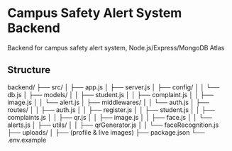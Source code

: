 # Campus Safety Alert System Backend
Backend for campus safety alert system, Node.js/Express/MongoDB Atlas

## Structure

backend/
├── src/
│   ├── app.js
│   ├── server.js
│   ├── config/
│   │   └── db.js
│   ├── models/
│   │   ├── student.js
│   │   ├── complaint.js
│   │   ├── image.js
│   │   └── alert.js
│   ├── middlewares/
│   │   └── auth.js
│   ├── routes/
│   │   ├── auth.js
│   │   ├── register.js
│   │   ├── student.js
│   │   ├── complaints.js
│   │   ├── qr.js
│   │   ├── image.js
│   │   ├── face.js
│   │   └── alerts.js
│   ├── utils/
│   │   ├── qrGenerator.js
│   │   └── faceRecognition.js
├── uploads/
│   ├── (profile & live images)
├── package.json
└── .env.example

